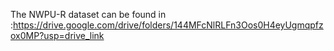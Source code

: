 The NWPU-R dataset can be found in :https://drive.google.com/drive/folders/144MFcNlRLFn3Oos0H4eyUgmqpfzox0MP?usp=drive_link
